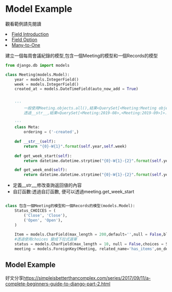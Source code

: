 # Model Example


觀看範例請先閱讀

<u1>
    <li><a href = "https://github.com/Eddie02582/Django-tutorial/tree/master/Model/Field#field-introduction"> Field Introduction</a></li>
    <li><a href = "https://github.com/Eddie02582/Django-tutorial/tree/master/Model/Field#field-option"> Field Option</a></li>
    <li><a href = "https://github.com/Eddie02582/Django-tutorial/tree/master/Model/Relationships#many-to-one">Many-to-One</a></li>
</ul>



建立一個每周會議紀錄的模型,包含一個Meeting的模型和一個Records的模型



``` python
from django.db import models

class Meeting(models.Model):  
    year = models.IntegerField()
    week = models.IntegerField()
    created_at = models.DateTimeField(auto_now_add = True)
   
    
    '''
        一般使用Meeting.objects.all(),結果<QuerySet[<Meeting:Meeting object (1)>,<Meeting:Meeting object (1)>]>
        透過__str__,結果<QuerySet[<Meeting:2019-08>,<Meeting:2019-09>]>....
    
    '''
    class Meta:
        ordering = ('-created',)
        
    def __str__(self):
        return "{0}-W{1}".format(self.year,self.week)   
   
    def get_week_start(self):
        return datetime.datetime.strptime("{0}-W{1}-{2}".format(self.year,self.week,1), '%G-W%V-%u').date()

    def get_week_end(self):
        return datetime.datetime.strptime("{0}-W{1}-{2}".format(self.year,self.week,7), '%G-W%V-%u').date()

```
<ul>
    <li>定義__str__,修改查詢返回値的內容</li>
    <li>自訂函數:透過自訂函數, 便可以透過meeting.get_week_start</li>
</ul>


``` python

class 包含一個Meeting的模型和一個Records的模型(models.Model): 
    Status_CHOICES = (
        ('Close', 'Close'),       
		('Open', 'Open'),        
    ) 
   
    Item = models.CharField(max_length = 200,default='',null = False,blank = False)   
    #透過使用choices 變成下拉式選單
    status = models.CharField(max_length = 10, null = False,choices = Status_CHOICES,default='Open')
    meeting = models.ForeignKey(Meeting, related_name='has_items',on_delete=models.CASCADE)
```



## Model Example
好文分享<href>https://simpleisbetterthancomplex.com/series/2017/09/11/a-complete-beginners-guide-to-django-part-2.html<href>
